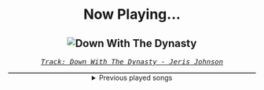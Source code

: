 <div align="center"> 
<h1>Now Playing...</h1>

![Down With The Dynasty](https://i.scdn.co/image/ab67616d00001e023ab69f267da12fc472f36d97)
--
_<samp><a href="https://open.spotify.com/track/5rKHak2dDHHPNHr5XkkltQ">Track: Down With The Dynasty - Jeris Johnson</a></samp>_

<div style="border: 1px #4B5054 solid"></div>
<details>
  <summary>
    Previous played songs
  </summary>
  <table>
    <thead>
      <tr>
        <th>
          Artist
        </th>
        <th>
          Song
        </th>
        <th>
          Link
        </th>
      </tr>
    </thead>
    <tbody>
      <tr><td>Jeris Johnson</td><td>Down With The Dynasty</td><td><a href="https://open.spotify.com/track/5rKHak2dDHHPNHr5XkkltQ">https://open.spotify.com/track/5rKHak2dDHHPNHr5XkkltQ</a></td></tr><tr><td>Void Chapter</td><td>Heartscrape</td><td><a href="https://open.spotify.com/track/3AgvwB1YszAswNiJqR43yB">https://open.spotify.com/track/3AgvwB1YszAswNiJqR43yB</a></td></tr><tr><td>Toronto Is Broken</td><td>Shower Prayer (feat. REEBZ)</td><td><a href="https://open.spotify.com/track/4Oed91SaoQQRSzlpgb6DDX">https://open.spotify.com/track/4Oed91SaoQQRSzlpgb6DDX</a></td></tr><tr><td>Shadow Cliq</td><td>I Will Survive!</td><td><a href="https://open.spotify.com/track/6I2nAf2IGoM5n4JpuN4K7G">https://open.spotify.com/track/6I2nAf2IGoM5n4JpuN4K7G</a></td></tr><tr><td>THE DEFECT</td><td>ETERNAL (what do you see?)</td><td><a href="https://open.spotify.com/track/1LRQ200xSy7VcnmXqPzJbK">https://open.spotify.com/track/1LRQ200xSy7VcnmXqPzJbK</a></td></tr><tr><td>I Will Never Be The Same</td><td>Worldless</td><td><a href="https://open.spotify.com/track/04DVF065NOx5wRtYeOP2OH">https://open.spotify.com/track/04DVF065NOx5wRtYeOP2OH</a></td></tr><tr><td>SWARM</td><td>No Salvation</td><td><a href="https://open.spotify.com/track/3D2QqzVQ4238uGCJo5YrE3">https://open.spotify.com/track/3D2QqzVQ4238uGCJo5YrE3</a></td></tr><tr><td>Young Medicine</td><td>Hold on to Anything</td><td><a href="https://open.spotify.com/track/1N3LgY87JcGh1ey6BX9U6e">https://open.spotify.com/track/1N3LgY87JcGh1ey6BX9U6e</a></td></tr><tr><td>The Plague</td><td>I Feel Fine</td><td><a href="https://open.spotify.com/track/3iT8Q1mSuUvfs21eUWc0mG">https://open.spotify.com/track/3iT8Q1mSuUvfs21eUWc0mG</a></td></tr><tr><td>Coping Method</td><td>Vicegrip</td><td><a href="https://open.spotify.com/track/0YXpqc6qZduaJnp7p9Wyri">https://open.spotify.com/track/0YXpqc6qZduaJnp7p9Wyri</a></td></tr><tr><td>Daedric</td><td>Coldharbour</td><td><a href="https://open.spotify.com/track/2ZcnrU8BDaLXpVfoV5Qcmt">https://open.spotify.com/track/2ZcnrU8BDaLXpVfoV5Qcmt</a></td></tr><tr><td>Hyper</td><td>Break and Enter</td><td><a href="https://open.spotify.com/track/3666GsMZa11dgLdEUv83qf">https://open.spotify.com/track/3666GsMZa11dgLdEUv83qf</a></td></tr><tr><td>Sunset Neon</td><td>Never Dance Again</td><td><a href="https://open.spotify.com/track/61o43SEnbo1ZEfPMXez75m">https://open.spotify.com/track/61o43SEnbo1ZEfPMXez75m</a></td></tr><tr><td>Processor</td><td>Scream</td><td><a href="https://open.spotify.com/track/1nIfxTlsVZbW2b49KuC7Rs">https://open.spotify.com/track/1nIfxTlsVZbW2b49KuC7Rs</a></td></tr><tr><td>SWARM</td><td>Devil's At Your Door</td><td><a href="https://open.spotify.com/track/2dD4peQoDBVZE6kx5DjaNN">https://open.spotify.com/track/2dD4peQoDBVZE6kx5DjaNN</a></td></tr><tr><td>Daedric</td><td>Titan</td><td><a href="https://open.spotify.com/track/6ls0JuPt30feIrpOwGTCz3">https://open.spotify.com/track/6ls0JuPt30feIrpOwGTCz3</a></td></tr><tr><td>Bullet to the Heart</td><td>Revenant</td><td><a href="https://open.spotify.com/track/3EUmqu5KDSqnWnE53c9OOm">https://open.spotify.com/track/3EUmqu5KDSqnWnE53c9OOm</a></td></tr><tr><td>Paul Udarov</td><td>The Chosen</td><td><a href="https://open.spotify.com/track/4nwijzuBcOtc6tyIWJo0QF">https://open.spotify.com/track/4nwijzuBcOtc6tyIWJo0QF</a></td></tr><tr><td>Void Chapter</td><td>Lucid Nightmare</td><td><a href="https://open.spotify.com/track/4Ty7xzLVx4WpdwgV4ARHoN">https://open.spotify.com/track/4Ty7xzLVx4WpdwgV4ARHoN</a></td></tr><tr><td>Nitroverts</td><td>What's Going On</td><td><a href="https://open.spotify.com/track/7zBG4CRoc8ObsOjW1iRBwg">https://open.spotify.com/track/7zBG4CRoc8ObsOjW1iRBwg</a></td></tr>
    </tbody>
  </table>
</details>

</div>
